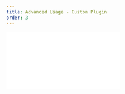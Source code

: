 ```yaml
---
title: Advanced Usage - Custom Plugin
order: 3
---
```


<embed src="@/docs/guide/ntv/plugin.zh.md"></embed>
